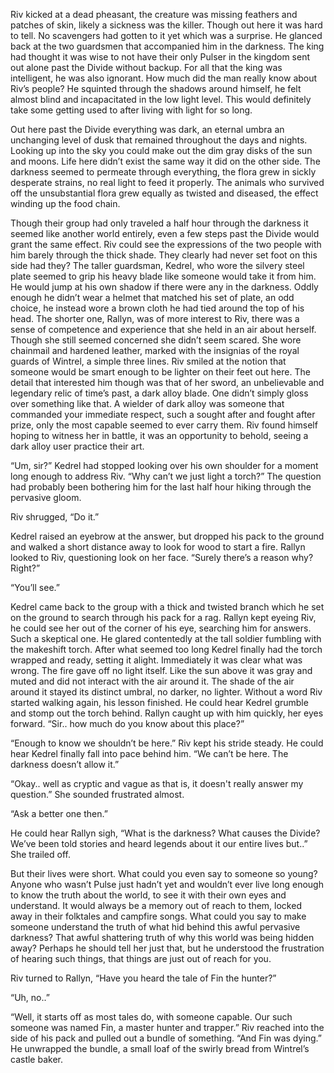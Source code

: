 Riv kicked at a dead pheasant, the creature was missing feathers and patches of skin, likely a sickness was the killer. Though out here it was hard to tell. No scavengers had gotten to it yet which was a surprise. He glanced back at the two guardsmen that accompanied him in the darkness. The king had thought it was wise to not have their only Pulser in the kingdom sent out alone past the Divide without backup. For all that the king was intelligent, he was also ignorant. How much did the man really know about Riv’s people? He squinted through the shadows around himself, he felt almost blind and incapacitated in the low light level. This would definitely take some getting used to after living with light for so long.

Out here past the Divide everything was dark, an eternal umbra an unchanging level of dusk that remained throughout the days and nights. Looking up into the sky you could make out the dim gray disks of the sun and moons. Life here didn’t exist the same way it did on the other side. The darkness seemed to permeate through everything, the flora grew in sickly desperate strains, no real light to feed it properly. The animals who survived off the unsubstantial flora grew equally as twisted and diseased, the effect winding up the food chain.

Though their group had only traveled a half hour through the darkness it seemed like another world entirely, even a few steps past the Divide would grant the same effect. Riv could see the expressions of the two people with him barely through the thick shade. They clearly had never set foot on this side had they? The taller guardsman, Kedrel, who wore the silvery steel plate seemed to grip his heavy blade like someone would take it from him. He would jump at his own shadow if there were any in the darkness. Oddly enough he didn’t wear a helmet that matched his set of plate, an odd choice, he instead wore a brown cloth he had tied around the top of his head.
The shorter one, Rallyn, was of more interest to Riv, there was a sense of competence and experience that she held in an air about herself. Though she still seemed concerned she didn’t seem scared. She wore chainmail and hardened leather, marked with the insignias of the royal guards of Wintrel, a simple three lines. Riv smiled at the notion that someone would be smart enough to be lighter on their feet out here. The detail that interested him though was that of her sword, an unbelievable and legendary relic of time’s past, a dark alloy blade. One didn’t simply gloss over something like that. A wielder of dark alloy was someone that commanded your immediate respect, such a sought after and fought after prize, only the most capable seemed to ever carry them. Riv found himself hoping to witness her in battle, it was an opportunity to behold, seeing a dark alloy user practice their art. 

“Um, sir?” Kedrel had stopped looking over his own shoulder for a moment long enough to address Riv. “Why can’t we just light a torch?” The question had probably been bothering him for the last half hour hiking through the pervasive gloom. 

Riv shrugged, “Do it.”

Kedrel raised an eyebrow at the answer, but dropped his pack to the ground and walked a short distance away to look for wood to start a fire. Rallyn looked to Riv, questioning look on her face. “Surely there’s a reason why? Right?”

“You’ll see.”

Kedrel came back to the group with a thick and twisted branch which he set on the ground to search through his pack for a rag. Rallyn kept eyeing Riv, he could see her out of the corner of his eye, searching him for answers. Such a skeptical one. He glared contentedly at the tall soldier fumbling with the makeshift torch. After what seemed too long Kedrel finally had the torch wrapped and ready, setting it alight. Immediately it was clear what was wrong. The fire gave off no light itself. Like the sun above it was gray and muted and did not interact with the air around it. The shade of the air around it stayed its distinct umbral, no darker, no lighter.
Without a word Riv started walking again, his lesson finished. He could hear Kedrel grumble and stomp out the torch behind. Rallyn caught up with him quickly, her eyes forward. “Sir.. how much do you know about this place?”

“Enough to know we shouldn’t be here.” Riv kept his stride steady. He could hear Kedrel finally fall into pace behind him. “We can’t be here. The darkness doesn’t allow it.” 

“Okay.. well as cryptic and vague as that is, it doesn't really answer my question.” She sounded frustrated almost. 

“Ask a better one then.” 

He could hear Rallyn sigh, “What is the darkness? What causes the Divide? We’ve been told stories and heard legends about it our entire lives but..” She trailed off.

But their lives were short. What could you even say to someone so young? Anyone who wasn’t Pulse just hadn’t yet and wouldn’t ever live long enough to know the truth about the world, to see it with their own eyes and understand. It would always be a memory out of reach to them, locked away in their folktales and campfire songs. What could you say to make someone understand the truth of what hid behind this awful pervasive darkness? That awful shattering truth of why this world was being hidden away? Perhaps he should tell her just that, but he understood the frustration of hearing such things, that things are just out of reach for you. 

Riv turned to Rallyn, “Have you heard the tale of Fin the hunter?” 

“Uh, no..” 

“Well, it starts off as most tales do, with someone capable. Our such someone was named Fin, a master hunter and trapper.” Riv reached into the side of his pack and pulled out a bundle of something. “And Fin was dying.” He unwrapped the bundle, a small loaf of the swirly bread from Wintrel’s castle baker.